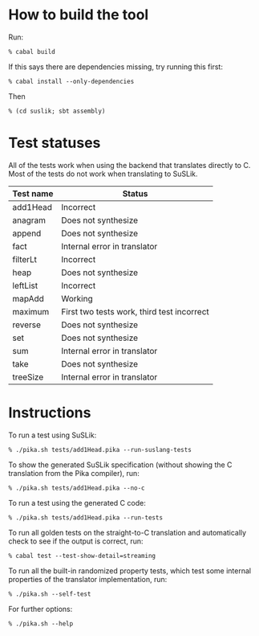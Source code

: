 # How to build the tool

Run:

    % cabal build

If this says there are dependencies missing, try running this first:

    % cabal install --only-dependencies

Then

    % (cd suslik; sbt assembly)


# Test statuses

All of the tests work when using the backend that translates directly to C. Most of the tests do not work when translating to SuSLik.

| Test name | Status |
| --------- | ------ |
| add1Head  | Incorrect |
| anagram   | Does not synthesize |
| append    | Does not synthesize |
| fact      | Internal error in translator |
| filterLt  | Incorrect |
| heap | Does not synthesize |
| leftList | Incorrect |
| mapAdd | Working |
| maximum | First two tests work, third test incorrect |
| reverse | Does not synthesize |
| set | Does not synthesize |
| sum | Internal error in translator |
| take | Does not synthesize |
| treeSize | Internal error in translator |

# Instructions

To run a test using SuSLik:

    % ./pika.sh tests/add1Head.pika --run-suslang-tests

To show the generated SuSLik specification (without showing the C translation from the Pika compiler), run:

    % ./pika.sh tests/add1Head.pika --no-c

To run a test using the generated C code:

    % ./pika.sh tests/add1Head.pika --run-tests

To run all golden tests on the straight-to-C translation and automatically check to see if the output is correct, run: 

    % cabal test --test-show-detail=streaming

To run all the built-in randomized property tests, which test some internal properties of the translator implementation, run:

    % ./pika.sh --self-test

For further options:

    % ./pika.sh --help

